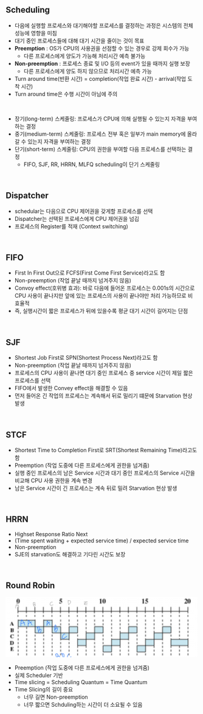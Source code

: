 ## Scheduling

- 다음에 실행할 프로세스와 대기해야할 프로세스를 결정하는 과정은 시스템의 전체 성능에 영향을 미침
- 대기 중인 프로세스들에 대해 대기 시간을 줄이는 것이 목표
- **Preemption** : OS가 CPU의 사용권을 선점할 수 있는 경우로 강제 회수가 가능
  - 다른 프로세스에게 양도가 가능해 처리시간 예측 불가능
- **Non-preemption** : 프로세스 종료 및 I/O 등의 event가 있을 때까지 실행 보장
  - 다른 프로세스에게 양도 하지 않으므로 처리시간 예측 가능
- Turn around time(반환 시간) = completion(작업 완료 시간) - arrival(작업 도착 시간)
- Turn around time은 수행 시간이 아님에 주의
<br>

- 장기(long-term) 스케줄링: 프로세스가 CPU에 의해 실행될 수 있는지 자격을 부여하는 결정
- 중기(medium-term) 스케줄링: 프로세스 전부 혹은 일부가 main memory에 올라갈 수 있는지 자격을 부여하는 결정
- 단기(short-term) 스케줄링: CPU의 권한을 부여할 다음 프로세스를 선택하는 결정
  - FIFO, SJF, RR, HRRN, MLFQ scheduling이 단기 스케줄링

<br>

## Dispatcher

- schedular는 다음으로 CPU 제어권을 갖게할 프로세스를 선택
- Dispatcher는 선택된 프로세스에게 CPU 제어권을 넘김
- 프로세스의 Register를 적재 (Context switching)

<br>

## FIFO 

- First In First Out으로 FCFS(First Come First Service)라고도 함
- Non-preemption (작업 끝날 때까지 넘겨주지 않음)
- Convoy effect(호위병 효과): 바로 다음에 들어온 프로세스는 0.001s의 시간으로 CPU 사용이 끝나지만 앞에 있는 프로세스의 사용이 끝나야만 처리 가능하므로 비효율적
- 즉, 실행시간이 짧은 프로세스가 뒤에 있을수록 평균 대기 시간이 길어지는 단점

<br>

## SJF

- Shortest Job First로 SPN(Shortest Process Next)라고도 함
- Non-preemption (작업 끝날 때까지 넘겨주지 않음)
- 프로세스의 CPU 사용이 끝나면 대기 중인 프로세스 중 service 시간이 제일 짧은 프로세스를 선택
- FIFO에서 발생한 Convey effect을 해결할 수 있음
- 먼저 들어온 긴 작업의 프로세스는 계속해서 뒤로 밀리기 떄문에 Starvation 현상 발생

<br>

## STCF

- Shortest Time to Completion First로 SRT(Shortest Remaining Time)라고도 함
- Preemption (작업 도중에 다른 프로세스에게 권한을 넘겨줌)
- 실행 중인 프로세스의 남은 Service 시간과 대기 중인 프로세스의 Service 시간을 비교해 CPU 사용 권한을 계속 변경
- 남은 Service 시간이 긴 프로세스는 계속 뒤로 밀려 Starvation 현상 발생

<br>

## HRRN

- Highset Response Ratio Next
- (Time spent waiting + expected service time) / expected service time
- Non-preemption
- SJE의 starvation도 해결하고 기다린 시간도 보장

<br>

## Round Robin

![png](/Operating-system/_img/round_robin.png)

- Preemption (작업 도중에 다른 프로세스에게 권한을 넘겨줌)
- 실제 Scheduler 기반
- Time slicing = Scheduling Quantum = Time Quantum
- Time Slicing의 길이 중요
  - 너무 길면 Non-preemption
  - 너무 짧으면 Schduling하는 시간이 더 소요될 수 있음
